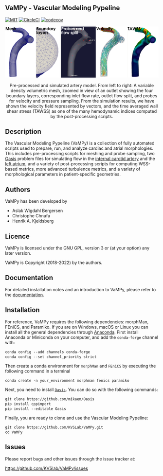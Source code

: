 ## VaMPy - Vascular Modeling Pypeline
[![MIT](https://img.shields.io/github/license/hkjeldsberg/vampy)](LICENSE)
[![CircleCI](https://circleci.com/gh/KVSlab/VaMPy/tree/master.svg?style=svg)](https://circleci.com/gh/hkjeldsberg/VaMPy/tree/master)
[![codecov](https://codecov.io/gh/KVSlab/VaMPy/branch/master/graph/badge.svg?token=M2NMX6HOSZ)](https://codecov.io/gh/KVSlab/VaMPy)

<p align="center">
    <img src=docs/figures/artery_pipeline.png width="830 height="370" alt="Output pre processing"/>
</p>
<p align="center">
    Pre-processed and simulated artery model. From left to right: A variable density volumetric mesh, zoomed in view of an outlet showing the four boundary layers, corresponding inlet flow rate, outlet flow split, and probes for velocity and pressure sampling. From the simulation results, we have shown the velocity field represented by vectors, and the time averaged wall shear stress (TAWSS) as one of the many hemodynamic indices computed by the post-processing scripts.
</p>

Description
-----------
The Vascular Modeling Pypeline (VaMPy) is a collection of fully automated scripts used to prepare, run, and analyze cardiac and atrial morphologies.  This includes pre-processing scripts for meshing and probe sampling, two [Oasis](https://github.com/mikaem/Oasis) problem files for simulating flow in the [internal carotid artery](https://en.wikipedia.org/wiki/Internal_carotid_artery) and the [left atrium](https://en.wikipedia.org/wiki/Atrium_(heart)), and a variety of post-processing scripts for computing WSS-based metrics, more advanced turbulence metrics, and a variety of morphological parameters in patient-specific geometries. 

Authors
-------
VaMPy has been developed by

* Aslak Wigdahl Bergersen
* Christophe Chnafa
* Henrik A. Kjeldsberg

Licence
-------
VaMPy is licensed under the GNU GPL, version 3 or (at your option) any
later version.

VaMPy is Copyright (2018-2022) by the authors.

Documentation
-------------
For detailed installation notes and an introduction to VaMPy, please refer to the [documentation](https://vampy.readthedocs.io/en/latest/).

Installation
------------
For reference, VaMPy requires the following dependencies: morphMan, FEniCS, and Paramiko. 
If you are on Windows, macOS or Linux you can install all the general dependencies through [Anaconda](https://docs.conda.io/projects/conda/en/latest/user-guide/install/index.html).
First install Anaconda or Miniconda on your computer, and add the `conda-forge` channel with:

    conda config --add channels conda-forge
    conda config --set channel_priority strict

Then create a conda environment for `morphMan` and `FEniCS` by executing the following command in a terminal

    conda create -n your_environment morphman fenics paramiko 

Next, you need to install [`Oasis`](https://github.com/mikaem/Oasis). You can do so with the following commands:

    git clone https://github.com/mikaem/Oasis
    pip install cppimport
    pip install --editable Oasis

Finally, you are ready to clone and use the Vascular Modeling Pypeline:

    git clone https://github.com/KVSLab/VaMPy.git
    cd VaMPy

Issues
------
Please report bugs and other issues through the issue tracker at:

https://github.com/KVSlab/VaMPy/issues
